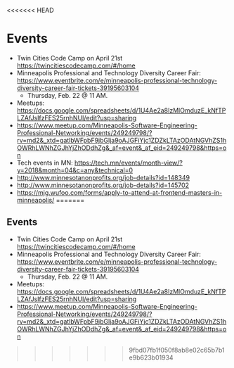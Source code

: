 <<<<<<< HEAD
# Events

* Twin Cities Code Camp on April 21st <https://twincitiescodecamp.com/#/home>
* Minneapolis Professional and Technology Diversity Career Fair: <https://www.eventbrite.com/e/minneapolis-professional-technology-diversity-career-fair-tickets-39195603104>
  * Thursday, Feb. 22 @ 11 AM.
* Meetups: <https://docs.google.com/spreadsheets/d/1U4Ae2a8IzMlOmduzE_kNfTPLZAfJsIfzFES25rnhNUI/edit?usp=sharing>
* <https://www.meetup.com/Minneapolis-Software-Engineering-Professional-Networking/events/249249798/?rv=md2&_xtd=gatlbWFpbF9jbGlja9oAJGFiYjc1ZDZkLTAzODAtNGVhZS1hOWRhLWNhZGJhYjZhODdhZg&_af=event&_af_eid=249249798&https=on>
* Tech events in MN: <https://tech.mn/events/month-view/?y=2018&month=04&c=any&technical=0>
* <http://www.minnesotanonprofits.org/job-details?id=148349>
* <http://www.minnesotanonprofits.org/job-details?id=145702>
* <https://mjg.wufoo.com/forms/apply-to-attend-at-frontend-masters-in-minneapolis/>
=======
## Events

* Twin Cities Code Camp on April 21st https://twincitiescodecamp.com/#/home
* Minneapolis Professional and Technology Diversity Career Fair: https://www.eventbrite.com/e/minneapolis-professional-technology-diversity-career-fair-tickets-39195603104
	* Thursday, Feb. 22 @ 11 AM.
* Meetups: https://docs.google.com/spreadsheets/d/1U4Ae2a8IzMlOmduzE_kNfTPLZAfJsIfzFES25rnhNUI/edit?usp=sharing
* https://www.meetup.com/Minneapolis-Software-Engineering-Professional-Networking/events/249249798/?rv=md2&_xtd=gatlbWFpbF9jbGlja9oAJGFiYjc1ZDZkLTAzODAtNGVhZS1hOWRhLWNhZGJhYjZhODdhZg&_af=event&_af_eid=249249798&https=on
>>>>>>> 9fbd07fb1f050f8ab8e02c65b7b1e9b623b01934
